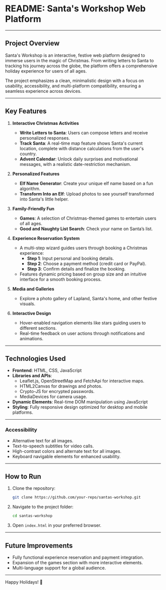 # README: Santa's Workshop Web Platform

---

## Project Overview
Santa's Workshop is an interactive, festive web platform designed to immerse users in the magic of Christmas. From writing letters to Santa to tracking his journey across the globe, the platform offers a comprehensive holiday experience for users of all ages. 

The project emphasizes a clean, minimalistic design with a focus on usability, accessibility, and multi-platform compatibility, ensuring a seamless experience across devices.

---

## Key Features

1. **Interactive Christmas Activities**
   - **Write Letters to Santa**: Users can compose letters and receive personalized responses.
   - **Track Santa**: A real-time map feature shows Santa's current location, complete with distance calculations from the user's country.
   - **Advent Calendar**: Unlock daily surprises and motivational messages, with a realistic date-restriction mechanism.

2. **Personalized Features**
   - **Elf Name Generator**: Create your unique elf name based on a fun algorithm.
   - **Transform Into an Elf**: Upload photos to see yourself transformed into Santa's little helper.

3. **Family-Friendly Fun**
   - **Games**: A selection of Christmas-themed games to entertain users of all ages.
   - **Good and Naughty List Search**: Check your name on Santa’s list.

4. **Experience Reservation System**
   - A multi-step wizard guides users through booking a Christmas experience:
     - **Step 1**: Input personal and booking details.
     - **Step 2**: Choose a payment method (credit card or PayPal).
     - **Step 3**: Confirm details and finalize the booking.
   - Features dynamic pricing based on group size and an intuitive interface for a smooth booking process.

5. **Media and Galleries**
   - Explore a photo gallery of Lapland, Santa's home, and other festive visuals.

6. **Interactive Design**
   - Hover-enabled navigation elements like stars guiding users to different sections.
   - Real-time feedback on user actions through notifications and animations.

---

## Technologies Used
- **Frontend**: HTML, CSS, JavaScript
- **Libraries and APIs**:
  - Leaflet.js, OpenStreetMap and FetchApi for interactive maps.
  - HTML2Canvas for drawings and photos.
  - Crypto-JS for encrypted passwords.
  - MediaDevices for camera usage.
- **Dynamic Elements**: Real-time DOM manipulation using JavaScript
- **Styling**: Fully responsive design optimized for desktop and mobile platforms.

---

### Accessibility
- Alternative text for all images.
- Text-to-speech subtitles for video calls.
- High-contrast colors and alternate text for all images.
- Keyboard navigable elements for enhanced usability.

---

## How to Run
1. Clone the repository:
   ```bash
   git clone https://github.com/your-repo/santas-workshop.git
   ```
2. Navigate to the project folder:
   ```bash
   cd santas-workshop
   ```
3. Open `index.html` in your preferred browser.

---

## Future Improvements
- Fully functional experience reservation and payment integration.
- Expansion of the games section with more interactive elements.
- Multi-language support for a global audience.

---

Happy Holidays! 🎅
